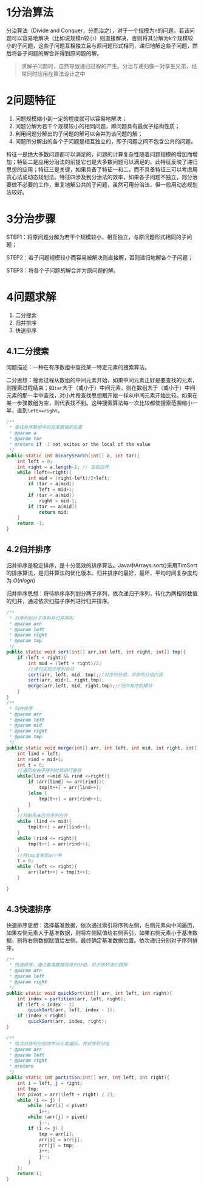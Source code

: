# 1分治算法

分治算法（Divide and Conquer，分而治之），对于一个规模为n的问题，若该问题可以容易地解决（比如说规模n较小）则直接解决，否则将其分解为k个规模较小的子问题，这些子问题互相独立且与原问题形式相同，递归地解这些子问题，然后将各子问题的解合并得到原问题的解。

>求解子问题时，自然导致递归过程的产生。分治与递归像一对孪生兄弟，经常同时应用在算法设计之中

# 2问题特征

1) 问题规模缩小到一定的程度就可以容易地解决；
2) 问题分解为若干个规模较小的相同问题，即问题具有最优子结构性质；
3) 利用问题分解出的子问题的解可以合并为该问题的解；
4) 问题所分解出的各个子问题是相互独立的，即子问题之间不包含公共的问题。

特征一是绝大多数问题都可以满足的，问题的计算复杂性随着问题规模的增加而增加；特征二是应用分治法的前提它也是大多数问题可以满足的，此特征反映了递归思想的应用；特征三是关键，如果具备了特征一和二，而不具备特征三可以考虑用贪心法或动态规划法。特征四涉及到分治法的效率，如果各子问题不独立，则分治要做不必要的工作，重复地解公共的子问题，虽然可用分治法，但一般用动态规划法较好。

# 3分治步骤
STEP1：将原问题分解为若干个规模较小，相互独立，与原问题形式相同的子问题；

STEP2：若子问题规模较小而容易被解决则直接解，否则递归地解各个子问题；

STEP3：将各个子问题的解合并为原问题的解。

# 4问题求解

1. 二分搜索
2. 归并排序
3. 快速排序

## 4.1二分搜索

问题描述：一种在有序数组中查找某一特定元素的搜索算法。

二分思想：搜索过程从数组的中间元素开始，如果中间元素正好是要查找的元素，则搜索过程结束；如`tar`大于（或小于）中间元素，则在数组大于（或小于）中间元素的那一半中查找，对小片段查找思想跟开始一样从中间元素开始比较。如果在某一步骤数组为空，则代表找不到。这种搜索算法每一次比较都使搜索范围缩小一半，直到`left<=right`。

```java
/**
 * 查找有序数组中对应某数值的位置
 * @param a
 * @param tar
 * @return if -1 not exites or the local of the value
 */
public static int binarySearch(int[] a, int tar){
    int left = 0;
    int right = a.length-1; // 左右边界
    while (left<=right){
        int mid = (right-left)/2+left;
        if (tar > a[mid])
            left = mid+1;
        if (tar < a[mid])
            right = mid-1;
        if (tar == a[mid])
            return mid;
    }
    return -1;
}
```

## 4.2归并排序
归并排序是稳定排序，是十分高效的排序算法。Java中Arrays.sort()采用TimSort的排序算法，是归并算法的优化版本。归并排序的最好，最坏，平均时间复杂度均为 $O(nlogn)$

归并排序思想：将待排序序列划分两子序列，依次递归子序列，转化为两相邻数值的归并，通过依次扫描子序列进行归并排序。

```java
/**
 * 对序列划分子序列并归并序列
 * @param arr
 * @param left
 * @param right
 * @param tmp
 */
public static void sort(int[] arr,int left, int right, int[] tmp){
    if (left < right){
        int mid = (left + right)/2;
        //递归实现子序列合并
        sort(arr, left, mid, tmp);//对序列分组，并排列分组内容
        sort(arr, mid+1, right,tmp);
        merge(arr,left, mid, right,tmp);//归并有序的模块
    }
}
/**
 * 归并排序
 * @param arr
 * @param left
 * @param mid
 * @param right
 * @param tmp
 */
public static void merge(int[] arr, int left, int mid, int right, int[] tmp){
    int lind = left;
    int rind = mid+1;
    int t = 0;
    //遍历左右子序列对其进行重排
    while(lind <=mid && rind <=right){
        if (arr[lind] <= arr[rind]){
            tmp[t++] = arr[lind++];
        }else {
            tmp[t++] = arr[rind++];
        }
    }
    //将剩余未合并序列合并
    while (lind <= mid){
        tmp[t++] = arr[lind++];
    }
    while (rind <= right){
        tmp[t++] = arr[rind++];
    }
    //将tmp复制到arr中
    t = 0;
    while (left <= right){
        arr[left++] = tmp[t++];
    }

}
```

## 4.3快速排序

快速排序思想：选择基准数据，依次通过索引将序列左侧，右侧元素向中间遍历，如果左侧元素大于基准数据，则将左侧赋值给右侧索引，如果右侧元素小于基准数据，则将右侧数据赋值给左侧。最终确定基准数据位置。依次递归分别对子序列排序。
```java
/**
 * 快速排序，通过基准数据将序列分组，对子序列递归快排
 * @param arr
 * @param left
 * @param right
 */
public static void quickSort(int[] arr, int left, int right){
    int index = partition(arr, left, right);
    if (left < index - 1)
        quickSort(arr, left, index - 1);
    if (index < right)
        quickSort(arr, index, right);
}

/**
 * 依次对序列分别向中间元素遍历，并对序列分组
 * @param arr
 * @param left
 * @param right
 * @return
 */
public static int partition(int[] arr, int left, int right){
    int i = left, j = right;
    int tmp;
    int pivot = arr[(left + right) / 2];
    while (i <= j) {
        while (arr[i] < pivot)
            i++;
        while (arr[j] > pivot)
            j--;
        if (i <= j) {
            tmp = arr[i];
            arr[i] = arr[j];
            arr[j] = tmp;
            i++;
            j--;
        }
    };
    return i;
}
```
